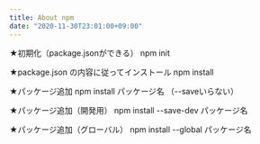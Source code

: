 ```yaml
---
title: About npm
date: "2020-11-30T23:01:00+09:00"
---
```


★初期化（package.jsonができる）
npm init

★package.json の内容に従ってインストール
npm install

★パッケージ追加
npm install パッケージ名
（--saveいらない）

★パッケージ追加（開発用）
npm install --save-dev パッケージ名

★パッケージ追加（グローバル）
npm install --global  パッケージ名
